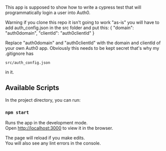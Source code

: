 This app is supposed to show how to write a cypress test that will programmatically login a user into Auth0.

Warning if you clone this repo it isn't going to work "as-is" you will have to add auth_config.json in the src folder and put this:
    {
        "domain": "auth0domain",
        "clientId": "auth0clientId"
    }

Replace "auth0domain" and "auth0clientId" with the domain and clientId of your own Auth0 app. Obviously this needs to be kept secret that's why my .gitignore has

    src/auth_config.json

in it.

## Available Scripts

In the project directory, you can run:

### `npm start`

Runs the app in the development mode.<br />
Open [http://localhost:3000](http://localhost:3000) to view it in the browser.

The page will reload if you make edits.<br />
You will also see any lint errors in the console.

